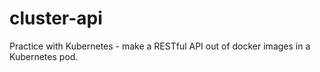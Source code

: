 # cluster-api
Practice with Kubernetes - make a RESTful API out of docker images in a Kubernetes pod.
